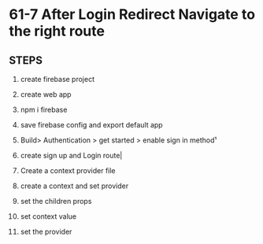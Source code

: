 # 61-7 After Login Redirect Navigate to the right route

## **STEPS**

1. create firebase project
2. create web app
3. npm i firebase
4. save firebase config and export default app
5. Build> Authentication > get started > enable sign in method¹
6. create sign up and Login route|



1. Create a context provider file
2. create a context and set provider
3. set the children props
4. set context value
5. set the provider
